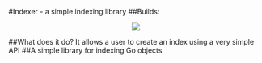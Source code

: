 #Indexer - a simple indexing library
##Builds:
<p align="center">
  <a href="https://travis-ci.org/abador/indexer" target="_blank">
    <img src="https://api.travis-ci.org/abador/indexer.svg?branch=master">
  </a>
</p>
##What does it do?
It allows a user to create an index using a very simple API
##A simple library for indexing Go objects